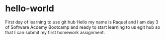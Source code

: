 # hello-world
First day of learning to use git hub
Hello my name is Raquel and I am day 3 of Software Acdemy Bootcamp and ready to start learning to us egit hub so that I can submit my first homework assignment. 
